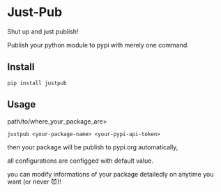 # Just-Pub
Shut up and just publish!

Publish your python module to pypi with merely one command. 

## Install
```
pip install justpub
```

## Usage
path/to/where_your_package_are>
```
justpub <your-package-name> <your-pypi-api-token>
```

then your package will be publish to pypi.org automatically, 

all configurations are configged with default value.

you can modify informations of your package detailedly on anytime you want (or never 😈)!

